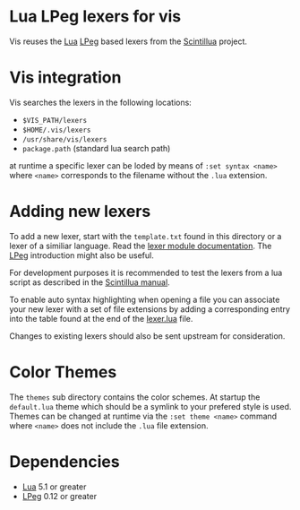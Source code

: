 Lua LPeg lexers for vis
=======================

Vis reuses the [Lua](http://www.lua.org/) [LPeg](http://www.inf.puc-rio.br/~roberto/lpeg/)
based lexers from the [Scintillua](http://foicica.com/scintillua/) project.

# Vis integration

Vis searches the lexers in the following locations:

 * `$VIS_PATH/lexers`
 * `$HOME/.vis/lexers`
 * `/usr/share/vis/lexers`
 * `package.path` (standard lua search path)

at runtime a specific lexer can be loded by means of `:set syntax <name>`
where `<name>` corresponds to the filename without the `.lua` extension.

# Adding new lexers

To add a new lexer, start with the `template.txt` found in this directory
or a lexer of a similiar language. Read the 
[lexer module documentation](http://foicica.com/scintillua/api.html#lexer).
The [LPeg](http://www.inf.puc-rio.br/~roberto/lpeg/) introduction might also
be useful.

For development purposes it is recommended to test the lexers from a lua
script as described in the
[Scintillua manual](http://foicica.com/scintillua/manual.html#Using.Scintillua.as.a.Lua.Library).

To enable auto syntax highlighting when opening a file you can associate your
new lexer with a set of file extensions by adding a corresponding entry into
the table found at the end of the [lexer.lua](lexer.lua) file.

Changes to existing lexers should also be sent upstream for consideration.

# Color Themes

The `themes` sub directory contains the color schemes. At startup the
`default.lua` theme which should be a symlink to your prefered style is
used. Themes can be changed at runtime via the `:set theme <name>`
command where `<name>` does not include the `.lua` file extension.

# Dependencies

 * [Lua](http://www.lua.org/) 5.1 or greater
 * [LPeg](http://www.inf.puc-rio.br/~roberto/lpeg/) 0.12 or greater
